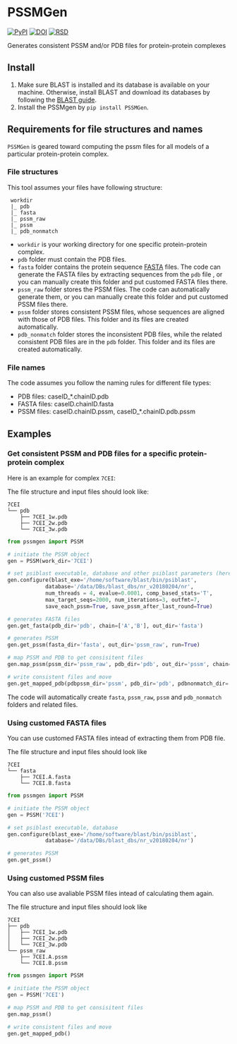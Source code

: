 # PSSMGen

[![PyPI](https://img.shields.io/pypi/v/pssmgen)](https://pypi.org/project/pssmgen/)
[![DOI](https://zenodo.org/badge/DOI/10.5281/zenodo.3635711.svg)](https://doi.org/10.5281/zenodo.3635711)
[![RSD](https://img.shields.io/badge/RSD-PSSMGen-red)](https://research-software.nl/software/pssmgen)


Generates consistent PSSM and/or PDB files for protein-protein complexes

## Install

1. Make sure BLAST is installed and its database is available on your machine. Otherwise, install BLAST and download its databases by following the [BLAST guide](https://blast.ncbi.nlm.nih.gov/Blast.cgi?CMD=Web&PAGE_TYPE=BlastDocs&DOC_TYPE=Download).
2. Install the PSSMgen by `pip install PSSMGen`.


## Requirements for file structures and names

`PSSMGen` is geared toward computing the pssm files for all models of a particular protein-protein complex.

### File structures
This tool assumes your files have following structure:

```
 workdir
 |_ pdb
 |_ fasta
 |_ pssm_raw
 |_ pssm
 |_ pdb_nonmatch
```

- `workdir` is your working directory for one specific protein-protein complex.
- `pdb` folder must contain the PDB files.
- `fasta` folder contains the protein sequence [FASTA](https://en.wikipedia.org/wiki/FASTA_format) files. The code can generate the FASTA files by extracting sequences from the `pdb` file , or you can manually create this folder and put customed FASTA files there.
- `pssm_raw` folder stores the PSSM files. The code can automatically generate them, or you can manually create this folder and put customed PSSM files there.
- `pssm` folder stores consistent PSSM files, whose sequences are aligned with those of PDB files. This folder and its files are created automatically.
- `pdb_nonmatch` folder stores the inconsistent PDB files, while the related consistent PDB files are in the `pdb` folder. This folder and its files are created automatically.

### File names
The code assumes you follow the naming rules for different file types:
- PDB files:   caseID_*.chainID.pdb
- FASTA files: caseID.chainID.fasta
- PSSM files:  caseID.chainID.pssm, caseID_*.chainID.pdb.pssm


## Examples

### Get consistent PSSM and PDB files for a specific protein-protein complex

Here is an example for complex `7CEI`:

The file structure and input files should look like:
```
7CEI
└── pdb
    ├── 7CEI_1w.pdb
    ├── 7CEI_2w.pdb
    └── 7CEI_3w.pdb
```


```python
from pssmgen import PSSM

# initiate the PSSM object
gen = PSSM(work_dir='7CEI')

# set psiblast executable, database and other psiblast parameters (here shows the defaults)
gen.configure(blast_exe='/home/software/blast/bin/psiblast',
            database='/data/DBs/blast_dbs/nr_v20180204/nr',
            num_threads = 4, evalue=0.0001, comp_based_stats='T',
            max_target_seqs=2000, num_iterations=3, outfmt=7,
            save_each_pssm=True, save_pssm_after_last_round=True)

# generates FASTA files
gen.get_fasta(pdb_dir='pdb', chain=['A','B'], out_dir='fasta')

# generates PSSM
gen.get_pssm(fasta_dir='fasta', out_dir='pssm_raw', run=True)

# map PSSM and PDB to get consisitent files
gen.map_pssm(pssm_dir='pssm_raw', pdb_dir='pdb', out_dir='pssm', chain=['A','B'])

# write consistent files and move
gen.get_mapped_pdb(pdbpssm_dir='pssm', pdb_dir='pdb', pdbnonmatch_dir='pdb_nonmatch')
```

The code will automatically create `fasta`, `pssm_raw`, `pssm` and `pdb_nonmatch` folders and related files.

### Using customed FASTA files

You can use customed FASTA files intead of extracting them from PDB file.

The file structure and input files should look like
```
7CEI
└── fasta
    ├── 7CEI.A.fasta
    └── 7CEI.B.fasta
```


```python
from pssmgen import PSSM

# initiate the PSSM object
gen = PSSM('7CEI')

# set psiblast executable, database
gen.configure(blast_exe='/home/software/blast/bin/psiblast',
            database='/data/DBs/blast_dbs/nr_v20180204/nr')

# generates PSSM
gen.get_pssm()
```

### Using customed PSSM files

You can also use avaliable PSSM files intead of calculating them again.

The file structure and input files should look like
```
7CEI
├── pdb
│   ├── 7CEI_1w.pdb
│   ├── 7CEI_2w.pdb
│   └── 7CEI_3w.pdb
└── pssm_raw
    ├── 7CEI.A.pssm
    └── 7CEI.B.pssm
```

```python
from pssmgen import PSSM

# initiate the PSSM object
gen = PSSM('7CEI')

# map PSSM and PDB to get consisitent files
gen.map_pssm()

# write consistent files and move
gen.get_mapped_pdb()
```
